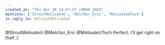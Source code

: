 ```yaml
---
created_at: "Thu Apr 28 14:47:57 +0000 2022"
mentions: ['StroutMotivateU', 'Melchor_Eric', 'MotivateUTech']
in_reply_to: @StroutMotivateU
---
```


@StroutMotivateU @Melchor_Eric @MotivateUTech Perfect. I'll get right on that! :)